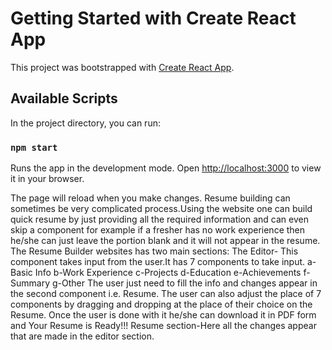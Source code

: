 # Getting Started with Create React App

This project was bootstrapped with [Create React App](https://github.com/facebook/create-react-app).

## Available Scripts

In the project directory, you can run:

### `npm start`

Runs the app in the development mode.
Open [http://localhost:3000](http://localhost:3000) to view it in your browser.

The page will reload when you make changes.
Resume building can sometimes be very complicated process.Using the website one can build quick resume by just providing 
all the required information and can even skip a component for example if a fresher has no work experience then he/she 
can just leave the portion blank and it will not appear in the resume.
The Resume Builder websites has two main sections:
The Editor- This component takes input from the user.It has 7 components to take input.
a-Basic Info
b-Work Experience
c-Projects
d-Education
e-Achievements
f-Summary
g-Other
The user just need to fill the info and changes appear in the second component i.e. Resume. 
The user can also adjust the place of 7 components by dragging and dropping at the place of their choice on the Resume.
Once the user is done with it he/she can download it in PDF form and Your Resume is Ready!!!
Resume section-Here all the changes appear that are made in the editor section.
